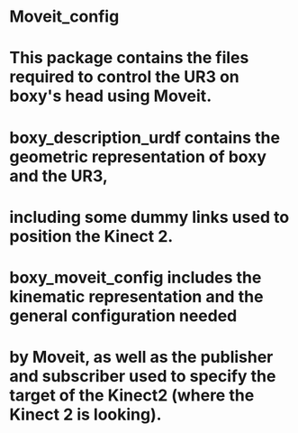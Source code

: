# Moveit_config

# This package contains the files required to control the UR3 on boxy's head using Moveit. 

# boxy_description_urdf contains the geometric representation of boxy and the UR3, 
# including some dummy links used to position the Kinect 2.

# boxy_moveit_config includes the kinematic representation and the general configuration needed 
# by Moveit, as well as the publisher and subscriber used to specify the target of the Kinect2 (where the Kinect 2 is looking).
